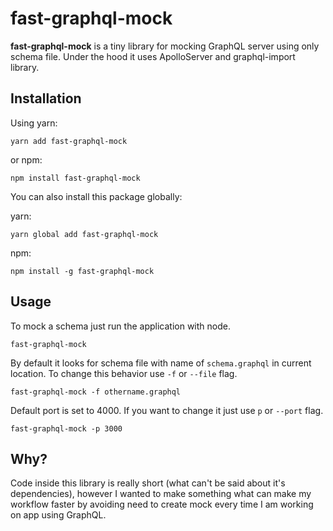 # fast-graphql-mock
**fast-graphql-mock** is a tiny library for mocking GraphQL server using only schema file.
Under the hood it uses ApolloServer and graphql-import library.

## Installation
Using yarn:

`yarn add fast-graphql-mock`


or npm:

`npm install fast-graphql-mock`


You can also install this package globally:


yarn:

`yarn global add fast-graphql-mock`

npm:

`npm install -g fast-graphql-mock`

## Usage
To mock a schema just run the application with node.
```shell
fast-graphql-mock
```

By default it looks for schema file with name of `schema.graphql` in current location.
To change this behavior use `-f` or `--file` flag.
```shell
fast-graphql-mock -f othername.graphql
```

Default port is set to 4000. If you want to change it just use `p` or `--port` flag.
```shell
fast-graphql-mock -p 3000
```

## Why?
Code inside this library is really short (what can't be said about it's dependencies),
however I wanted to make something what can make my workflow faster by avoiding need to create
mock every time I am working on app using GraphQL.